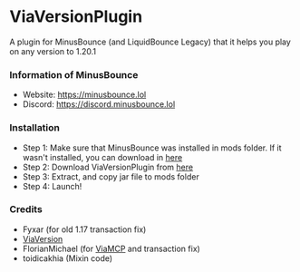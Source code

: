 # ViaVersionPlugin
A plugin for MinusBounce (and LiquidBounce Legacy) that it helps you play on any version to 1.20.1

### Information of MinusBounce
- Website: https://minusbounce.lol
- Discord: https://discord.minusbounce.lol

### Installation
- Step 1: Make sure that MinusBounce was installed in mods folder. If it wasn't installed, you can download in [here](https://minusbounce.lol/download)
- Step 2: Download ViaVersionPlugin from [here](https://github.com/MinusMC/ViaVersionPlugin/releases)
- Step 3: Extract, and copy jar file to mods folder
- Step 4: Launch!

### Credits
- Fyxar (for old 1.17 transaction fix)
- [ViaVersion](https://github.com/ViaVersion/ViaVersion)
- FlorianMichael (for [ViaMCP](https://github.com/ViaVersionMCP/ViaMCP) and transaction fix)
- toidicakhia (Mixin code)
